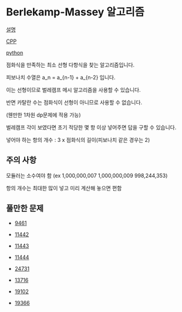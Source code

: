 # Berlekamp-Massey 알고리즘

[설명](https://koosaga.com/231)

[CPP](https://gist.github.com/koosaga/d4afc4434dbaa348d5bef0d60ac36aa4)

[python](./Berlekamp-Massey.py)

점화식을 만족하는 최소 선형 다항식을 찾는 알고리즘입니다.

피보나치 수열은 a_n = a_{n-1} + a_{n-2} 입니다.

이는 선형이므로 벌레캠프 메시 알고리즘을 사용할 수 있습니다.

반면 카탈란 수는 점화식이 선형이 아니므로 사용할 수 없습니다.

(웬만한 1차원 dp문제에 적용 가능)

벌레캠프 각이 보였다면 초기 적당한 몇 항 이상 넣어주면 답을 구할 수 있습니다.

넣어야 하는 항의 개수 : 3 x 점화식의 길이(피보나치 같은 경우는 2)

## 주의 사항

모듈러는 소수여야 함 (ex 1,000,000,007 1,000,000,009 998,244,353)

항의 개수는 최대한 많이 넣고 미리 계산해 놓으면 편함

## 풀만한 문제

- [9461](https://www.acmicpc.net/problem/9461)

- [11442](https://www.acmicpc.net/problem/11442)

- [11443](https://www.acmicpc.net/problem/11443)

- [11444](https://www.acmicpc.net/problem/11444)

- [24731](https://www.acmicpc.net/problem/24731)

- [13716](https://www.acmicpc.net/problem/13716)

- [19102](https://www.acmicpc.net/problem/19102)

- [19366](https://www.acmicpc.net/problem/19366)
